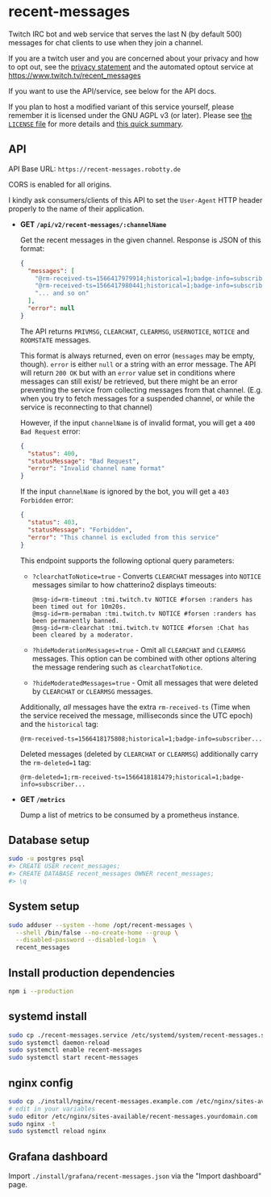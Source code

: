 # recent-messages

Twitch IRC bot and web service that serves the last N (by default 500) messages
for chat clients to use when they join a channel.

If you are a twitch user and you are concerned about your privacy and how to opt out, see the
[privacy statement](https://recent-messages.robotty.de/privacy) and the automated optout service
at https://www.twitch.tv/recent_messages

If you want to use the API/service, see below for the API docs.

If you plan to host a modified variant of this service yourself, please remember
it is licensed under the GNU AGPL v3 (or later). Please see [the `LICENSE` file](./LICENSE) for more details and
[this quick summary](<https://tldrlegal.com/license/gnu-affero-general-public-license-v3-(agpl-3.0)>).

## API

API Base URL: `https://recent-messages.robotty.de`

CORS is enabled for all origins.

I kindly ask consumers/clients of this API to set the `User-Agent` HTTP header
properly to the name of their application.

- **GET `/api/v2/recent-messages/:channelName`**

  Get the recent messages in the given channel. Response is JSON of this format:

  ```json
  {
    "messages": [
      "@rm-received-ts=1566417979914;historical=1;badge-info=subscriber/15;badges=moderator/1,subscriber/12,bits-charity/1;color=#9ACD32;display-name=Leppunen;emotes=;flags=;id=3c33033a-e957-4ffe-a426-5334f8161127;mod=1;room-id=11148817;subscriber=1;tmi-sent-ts=1566417979702;turbo=0;user-id=42239452;user-type=mod :leppunen!leppunen@leppunen.tmi.twitch.tv PRIVMSG #pajlada :!braize",
      "@rm-received-ts=1566417980441;historical=1;badge-info=subscriber/44;badges=moderator/1,subscriber/36;color=#2E8B57;display-name=pajbot;emotes=;flags=;id=fd183a1a-71f2-4da9-9480-dd4fd0750547;mod=1;room-id=11148817;subscriber=1;tmi-sent-ts=1566417980207;turbo=0;user-id=82008718;user-type=mod :pajbot!pajbot@pajbot.tmi.twitch.tv PRIVMSG #pajlada :C2 API Cache Uptime: 22h31m54.25816048s - Memory: Alloc=408 MiB, TotalAlloc=433524 MiB, Sys=1876 MiB, NumGC=1416",
      "... and so on"
    ],
    "error": null
  }
  ```
  
  The API returns `PRIVMSG`, `CLEARCHAT`, `CLEARMSG`, `USERNOTICE`, `NOTICE` and `ROOMSTATE` messages.

  This format is always returned, even on error (`messages` may be empty,
  though). `error` is either `null` or a string with an error message.
  The API will return `200 OK` but with an `error` value set in conditions where messages can still exist/
  be retrieved, but there might be an error preventing the service from collecting messages from that channel.
  (E.g. when you try to fetch messages for a suspended channel, or while the service is reconnecting to that
  channel)

  However, if the input `channelName` is of invalid format, you will get a `400 Bad Request` error:

  ```json
  {
    "status": 400,
    "statusMessage": "Bad Request",
    "error": "Invalid channel name format"
  }
  ```
  
  If the input `channelName` is ignored by the bot, you will get a `403 Forbidden` error:

  ```json
  {
    "status": 403,
    "statusMessage": "Forbidden",
    "error": "This channel is excluded from this service"
  }
  ```

  This endpoint supports the following optional query parameters:

  - `?clearchatToNotice=true` - Converts `CLEARCHAT` messages into `NOTICE`
    messages similar to how chatterino2 displays timeouts:

    ```
    @msg-id=rm-timeout :tmi.twitch.tv NOTICE #forsen :randers has been timed out for 10m20s.
    @msg-id=rm-permaban :tmi.twitch.tv NOTICE #forsen :randers has been permanently banned.
    @msg-id=rm-clearchat :tmi.twitch.tv NOTICE #forsen :Chat has been cleared by a moderator.
    ```

  - `?hideModerationMessages=true` - Omit all `CLEARCHAT` and `CLEARMSG`
    messages. This option can be combined with other options altering the
    message rendering such as `clearchatToNotice`.
  - `?hideModeratedMessages=true` - Omit all messages that were deleted by
    `CLEARCHAT` or `CLEARMSG` messages.

  Additionally, _all_ messages have the extra `rm-received-ts` (Time when the
  service received the message, milliseconds since the UTC epoch) and the
  `historical` tag:

  ```
  @rm-received-ts=1566418175808;historical=1;badge-info=subscriber...
  ```

  Deleted messages (deleted by `CLEARCHAT` or `CLEARMSG`) additionally carry the
  `rm-deleted=1` tag:

  ```
  @rm-deleted=1;rm-received-ts=1566418181479;historical=1;badge-info=subscriber...
  ```

- **GET `/metrics`**

  Dump a list of metrics to be consumed by a prometheus instance.

## Database setup

```bash
sudo -u postgres psql
#> CREATE USER recent_messages;
#> CREATE DATABASE recent_messages OWNER recent_messages;
#> \q
```

## System setup

```bash
sudo adduser --system --home /opt/recent-messages \
  --shell /bin/false --no-create-home --group \
  --disabled-password --disabled-login  \
  recent_messages
```

## Install production dependencies

```bash
npm i --production
```

## systemd install

```bash
sudo cp ./recent-messages.service /etc/systemd/system/recent-messages.service
sudo systemctl daemon-reload
sudo systemctl enable recent-messages
sudo systemctl start recent-messages
```

## nginx config

```bash
sudo cp ./install/nginx/recent-messages.example.com /etc/nginx/sites-available/recent-messages.yourdomain.com
# edit in your variables
sudo editor /etc/nginx/sites-available/recent-messages.yourdomain.com
sudo nginx -t
sudo systemctl reload nginx
```

## Grafana dashboard

Import `./install/grafana/recent-messages.json` via the "Import dashboard" page.
